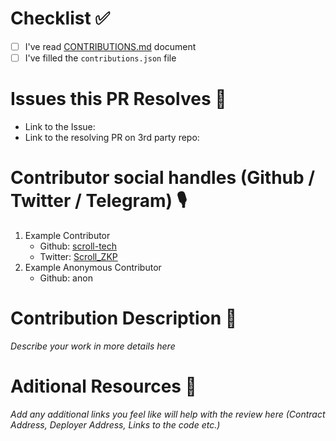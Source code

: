 # Checklist ✅
- [ ] I've read [CONTRIBUTIONS.md](https://github.com/scroll-tech/contribute-to-scroll/blob/main/CONTRIBUTIONS.md) document
- [ ] I've filled the `contributions.json` file

# Issues this PR Resolves 🚀
- Link to the Issue:
- Link to the resolving PR on 3rd party repo:

# Contributor social handles (Github / Twitter / Telegram) 🎙️
1. Example Contributor
   - Github: [scroll-tech](https://github.com/scroll-tech)
   - Twitter: [Scroll_ZKP](https://twitter.com/Scroll_ZKP)
2. Example Anonymous Contributor
   - Github: anon

# Contribution Description 📝
_Describe your work in more details here_

# Aditional Resources 🔗
_Add any additional links you feel like will help with the review here (Contract Address, Deployer Address, Links to the code etc.)_
